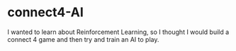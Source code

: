 # connect4-AI
I wanted to learn about Reinforcement Learning, so I thought I would build a connect 4 game and then try and train an AI to play. 
